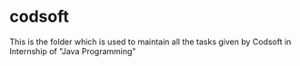 # codsoft
This is the folder which is used to maintain all the tasks given by Codsoft in Internship of "Java Programming"
